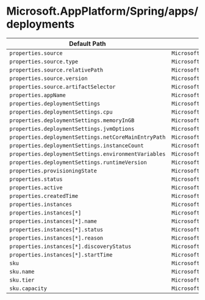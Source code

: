 # Microsoft.AppPlatform/Spring/apps/deployments

| Default Path | Alias |
|---|---|
| `properties.source` | `Microsoft.AppPlatform/Spring/apps/deployments/source` |
| `properties.source.type` | `Microsoft.AppPlatform/Spring/apps/deployments/source.type` |
| `properties.source.relativePath` | `Microsoft.AppPlatform/Spring/apps/deployments/source.relativePath` |
| `properties.source.version` | `Microsoft.AppPlatform/Spring/apps/deployments/source.version` |
| `properties.source.artifactSelector` | `Microsoft.AppPlatform/Spring/apps/deployments/source.artifactSelector` |
| `properties.appName` | `Microsoft.AppPlatform/Spring/apps/deployments/appName` |
| `properties.deploymentSettings` | `Microsoft.AppPlatform/Spring/apps/deployments/deploymentSettings` |
| `properties.deploymentSettings.cpu` | `Microsoft.AppPlatform/Spring/apps/deployments/deploymentSettings.cpu` |
| `properties.deploymentSettings.memoryInGB` | `Microsoft.AppPlatform/Spring/apps/deployments/deploymentSettings.memoryInGB` |
| `properties.deploymentSettings.jvmOptions` | `Microsoft.AppPlatform/Spring/apps/deployments/deploymentSettings.jvmOptions` |
| `properties.deploymentSettings.netCoreMainEntryPath` | `Microsoft.AppPlatform/Spring/apps/deployments/deploymentSettings.netCoreMainEntryPath` |
| `properties.deploymentSettings.instanceCount` | `Microsoft.AppPlatform/Spring/apps/deployments/deploymentSettings.instanceCount` |
| `properties.deploymentSettings.environmentVariables` | `Microsoft.AppPlatform/Spring/apps/deployments/deploymentSettings.environmentVariables` |
| `properties.deploymentSettings.runtimeVersion` | `Microsoft.AppPlatform/Spring/apps/deployments/deploymentSettings.runtimeVersion` |
| `properties.provisioningState` | `Microsoft.AppPlatform/Spring/apps/deployments/provisioningState` |
| `properties.status` | `Microsoft.AppPlatform/Spring/apps/deployments/status` |
| `properties.active` | `Microsoft.AppPlatform/Spring/apps/deployments/active` |
| `properties.createdTime` | `Microsoft.AppPlatform/Spring/apps/deployments/createdTime` |
| `properties.instances` | `Microsoft.AppPlatform/Spring/apps/deployments/instances` |
| `properties.instances[*]` | `Microsoft.AppPlatform/Spring/apps/deployments/instances[*]` |
| `properties.instances[*].name` | `Microsoft.AppPlatform/Spring/apps/deployments/instances[*].name` |
| `properties.instances[*].status` | `Microsoft.AppPlatform/Spring/apps/deployments/instances[*].status` |
| `properties.instances[*].reason` | `Microsoft.AppPlatform/Spring/apps/deployments/instances[*].reason` |
| `properties.instances[*].discoveryStatus` | `Microsoft.AppPlatform/Spring/apps/deployments/instances[*].discoveryStatus` |
| `properties.instances[*].startTime` | `Microsoft.AppPlatform/Spring/apps/deployments/instances[*].startTime` |
| `sku` | `Microsoft.AppPlatform/Spring/apps/deployments/sku` |
| `sku.name` | `Microsoft.AppPlatform/Spring/apps/deployments/sku.name` |
| `sku.tier` | `Microsoft.AppPlatform/Spring/apps/deployments/sku.tier` |
| `sku.capacity` | `Microsoft.AppPlatform/Spring/apps/deployments/sku.capacity` |

